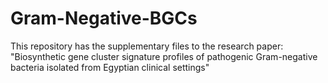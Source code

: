 # Gram-Negative-BGCs
This repository has the supplementary files to the research paper: "Biosynthetic gene cluster signature profiles of pathogenic Gram-negative bacteria isolated from Egyptian clinical settings"


